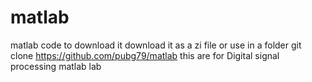 # matlab
matlab code
to download it download it as a zi file 
or use in a folder
git clone https://github.com/pubg79/matlab
this are for Digital signal processing matlab lab

